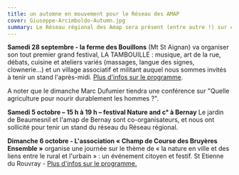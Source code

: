 ```yaml
---
title: un automne en mouvement pour le Réseau des AMAP 
cover: Giuseppe-Arcimboldo-Autumn.jpg
summary: Le Réseau régional des Amap sera présent (entre autre !) sur ces différents évènements dans la Région. Dès ce week-end, venez nous rencontrer !
---
```




**Samedi 28 septembre - la ferme des Bouillons** (Mt St Aignan) va organiser son tout premier grand festival, LA TAMBOUILLE : musique, art de la rue, débats, cuisine et ateliers variés (massages, langue des signes, clownerie…) et un village associatif et militant auquel nous sommes invités à tenir un stand l'après-midi. [Plus d'infos sur le programme](http://fermedesbouillons.blogspot.fr/p/blog-page_29.html). 

A noter que le dimanche Marc Dufumier tiendra une conférence sur "Quelle agriculture pour nourir durablement les hommes ?".

**Samedi 5 octobre – 15 h à 19 h – festival Nature and c° à Bernay**
Le jardin de Beaumesnil et l'amap de Bernay sont co-organisateurs, et nous ont sollicité pour tenir un stand du réseau du Réseau régional.

**Dimanche 6 octobre - L'association « Champ de Course des Bruyères Ensemble »** organise une journée sur le thème de « la nature en ville et des liens entre le rural et l'urbain » : un événement citoyen et festif. St Etienne du Rouvray -
[Plus d'infos sur le programme.](http://www.agglorouentransition.org/hippo/)
